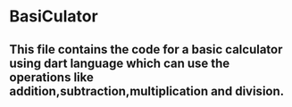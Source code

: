 # BasiCulator
## This file contains the code for a basic calculator using dart language which can use the operations like addition,subtraction,multiplication and division.
